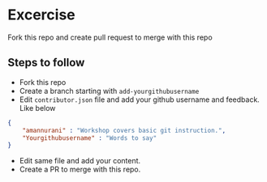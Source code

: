 # Excercise

Fork this repo and create pull request to merge with this repo

## Steps to follow

- Fork this repo
- Create a branch starting with `add-yourgithubusername`
- Edit `contributor.json` file and add your github username and feedback. Like below

```json
{
    "amannurani" : "Workshop covers basic git instruction.",
    "Yourgithubusername" : "Words to say"
}
```
- Edit same file and add your content.
- Create a PR to merge with this repo.